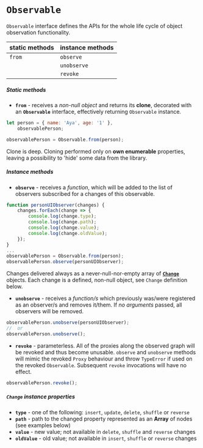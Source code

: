 # `Observable`

`Observable` interface defines the APIs for the whole life cycle of object observation functionality.

| static methods | instance methods |
|----------------|------------------|
| `from`         | `observe`        |
|                | `unobserve`      |
|                | `revoke`         |


##### Static methods

- __`from`__ - receives a _non-null object_ and returns its __clone__, decorated with an __`Observable`__ interface, effectively returning `Observable` instance.
```javascript
let person = { name: 'Aya', age: '1' },
    observablePerson;

observablePerson = Observable.from(person);
```
Clone is deep. Cloning performed only on __own enumerable__ properties, leaving a possibility to 'hide' some data from the library.

##### Instance methods

- __`observe`__ - receives a _function_, which will be added to the list of observers subscribed for a changes of this observable.
```javascript
function personUIObserver(changes) {
    changes.forEach(change => {
        console.log(change.type);
        console.log(change.path);
        console.log(change.value);
        console.log(change.oldValue);
    });
}
...
observablePerson = Observable.from(person);
observablePerson.observe(personUIObserver);
```
Changes delivered always as a never-null-nor-empty array of [__`Change`__](#change-instance-properties) objects.
Each change is a defined, non-null object, see `Change` definition below.

- __`unobserve`__ - receives a _function/s_ which previously was/were registered as an observer/s and removes it/them. If _no arguments_ passed, all observers will be removed.
```javascript
observablePerson.unobserve(personUIObserver);
//  or
observablePerson.unobserve();
```

- __`revoke`__ - parameterless. All of the proxies along the observed graph will be revoked and thus become unusable. `observe` and `unobserve` methods will mimic the revoked `Proxy` behaviour and throw `TypeError` if used on the revoked `Observable`. Subsequent `revoke` invocations will have no effect.
```javascript
observablePerson.revoke();
```

##### `Change` instance properties

- __`type`__ - one of the following: `insert`, `update`, `delete`, `shuffle` or `reverse`
- __`path`__ - path to the changed property represented as an __Array__ of nodes (see examples below)
- __`value`__ - new value; not available in `delete`, `shuffle` and `reverse` changes
- __`oldValue`__ - old value; not available in `insert`, `shuffle` or `reverse` changes
